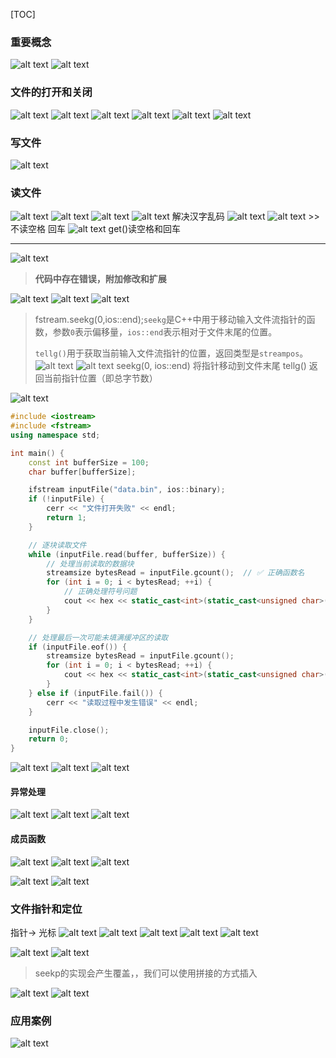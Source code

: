[TOC]

### 重要概念
![alt text](image-1.png)
![alt text](image.png)

### 文件的打开和关闭
![alt text](image-2.png)
![alt text](image-3.png)
![alt text](image-4.png)
![alt text](image-5.png)
![alt text](image-6.png)
![alt text](image-7.png)

### 写文件

![alt text](image-8.png)


### 读文件
![alt text](image-9.png)
![alt text](image-10.png)
![alt text](image-11.png)
![alt text](image-12.png)
解决汉字乱码
![alt text](image-13.png)
![alt text](image-14.png) >>不读空格 回车
![alt text](image-15.png) get()读空格和回车

---
![alt text](image-16.png)
> **代码中存在错误，附加修改和扩展**

![alt text](image-17.png)
![alt text](image-19.png)
![alt text](image-18.png)

> fstream.seekg(0,ios::end);`seekg`是C++中用于移动输入文件流指针的函数，参数`0`表示偏移量，`ios::end`表示相对于文件末尾的位置。
> 
> `tellg()`用于获取当前输入文件流指针的位置，返回类型是`streampos`。
> ![alt text](image-20.png)
>![alt text](image-21.png)
> seekg(0, ios::end) 将指针移动到文件末尾
> tellg() 返回当前指针位置（即总字节数）
>

![alt text](image-22.png)
```C++
#include <iostream>
#include <fstream>
using namespace std;

int main() {
    const int bufferSize = 100;
    char buffer[bufferSize];

    ifstream inputFile("data.bin", ios::binary);
    if (!inputFile) {
        cerr << "文件打开失败" << endl;
        return 1;
    }

    // 逐块读取文件
    while (inputFile.read(buffer, bufferSize)) {
        // 处理当前读取的数据块
        streamsize bytesRead = inputFile.gcount();  // ✅ 正确函数名
        for (int i = 0; i < bytesRead; ++i) {
            // 正确处理符号问题
            cout << hex << static_cast<int>(static_cast<unsigned char>(buffer[i])) << " ";
        }
    }

    // 处理最后一次可能未填满缓冲区的读取
    if (inputFile.eof()) {
        streamsize bytesRead = inputFile.gcount();
        for (int i = 0; i < bytesRead; ++i) {
            cout << hex << static_cast<int>(static_cast<unsigned char>(buffer[i])) << " ";
        }
    } else if (inputFile.fail()) {
        cerr << "读取过程中发生错误" << endl;
    }

    inputFile.close();
    return 0;
}
```
![alt text](image-25.png)
![alt text](image-24.png)
![alt text](image-23.png)

#### 异常处理
![alt text](image-26.png)
![alt text](image-28.png)
![alt text](image-27.png)

#### 成员函数
![alt text](image-29.png)
![alt text](image-30.png)
![alt text](image-31.png)

![alt text](image-32.png)
![alt text](image-33.png)

### 文件指针和定位 
指针-> 光标
![alt text](image-34.png)
![alt text](image-35.png)
![alt text](image-36.png)
![alt text](image-37.png)
![alt text](image-44.png)

![alt text](image-43.png)
![alt text](image-41.png)
> seekp的实现会产生覆盖，，我们可以使用拼接的方式插入
>

![alt text](image-39.png)
![alt text](image-40.png)

### 应用案例
![alt text](image-45.png)
